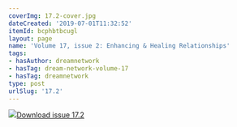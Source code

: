 ```yaml
---
coverImg: 17.2-cover.jpg
dateCreated: '2019-07-01T11:32:52'
itemId: bcphbtbcugl
layout: page
name: 'Volume 17, issue 2: Enhancing & Healing Relationships'
tags:
- hasAuthor: dreamnetwork
- hasTag: dream-network-volume-17
- hasTag: dreamnetwork
type: post
urlSlug: '17.2'
---
```

<img class="card-journal-img" src="../images/17.2-rect.jpg"/><a href="../files/pdfs/Volume_17/17.2-Dream-Network-Vol-17-No-2.pdf" download="">Download issue 17.2</a>